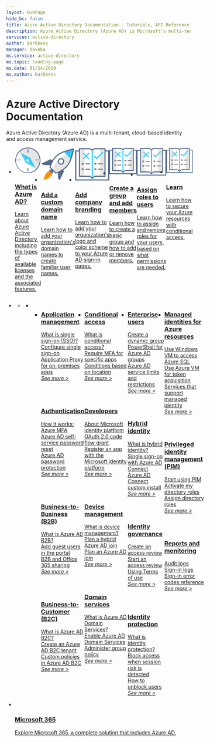 ```yaml
---
layout: HubPage
hide_bc: false
title: Azure Active Directory Documentation - Tutorials, API Reference | Microsoft Docs
description: Azure Active Directory (Azure AD) is Microsoft's multi-tenant, cloud-based directory, and identity management service that combines core directory services, application access management, and identity protection into a single solution.
services: active-directory
author: barbkess
manager: daveba
ms.service: active-directory
ms.topic: landing-page
ms.date: 01/24/2019
ms.author: barbkess
---
```


<div id="main" class="v2">
    <div class="container">
        <h1>Azure Active Directory Documentation</h1>
        <p>Azure Active Directory (Azure AD) is a multi-tenant, cloud-based identity and access management service.</p><p></p>
        <ul class="cardsY panelContent singlePanelContent" style="display:flex!important;">
            <li>
                <a href="fundamentals/active-directory-whatis.md">
                <div class="cardSize">
                    <div class="cardPadding">
                        <div class="card">
                            <div class="cardImageOuter">
                                <div class="cardImage">
                                    <img src="media/index/i_overview.svg" alt="" />
                                </div>
                            </div>
                            <div class="cardText">
                                <h3>What is Azure AD?</h3>
                                <p>Learn about Azure Active Directory, including the types of available licenses and the associated features.</p>
                            </div>
                        </div>
                    </div>
                </div>
                </a>
            </li>
            <li>
                <a href="fundamentals/add-custom-domain.md">
                <div class="cardSize">
                    <div class="cardPadding">
                        <div class="card">
                            <div class="cardImageOuter">
                                <div class="cardImage">
                                    <img src="media/index/i_get-started.svg" alt="" />
                                </div>
                            </div>
                            <div class="cardText">
                                <h3>Add a custom domain name</h3>
                                <p>Learn how to add your organization's domain names to create familiar user names.</p>
                            </div>
                        </div>
                    </div>
                </div>
                </a>
            </li>
            <li>
                <a href="fundamentals/customize-branding.md">
                <div class="cardSize">
                    <div class="cardPadding">
                        <div class="card">
                            <div class="cardImageOuter">
                                <div class="cardImage">
                                    <img src="media/index/i_guidelines.svg" alt="" />
                                </div>
                            </div>
                            <div class="cardText">
                                <h3>Add company branding</h3>
                                <p>Learn how to add your organization's logo and color scheme to your Azure AD sign-in pages.</p>
                            </div>
                        </div>
                    </div>
                </div>
                </a>
            </li>
            <li>
                <a href="fundamentals/add-users-azure-active-directory.md">
                <div class="cardSize">
                    <div class="cardPadding">
                        <div class="card">
                            <div class="cardImageOuter">
                                <div class="cardImage">
                                    <img src="media/index/i_guidelines.svg" alt="" />
                                </div>
                            </div>
                            <div class="cardText">
                                <h3>Create a group and add members</h3>
                                <p>Learn how to create a basic group and how to add or remove members.</p>
                            </div>
                        </div>
                    </div>
                </div>
                </a>
            </li>
            <li>
                <a href="fundamentals/active-directory-users-assign-role-azure-portal.md">
                <div class="cardSize">
                    <div class="cardPadding">
                        <div class="card">
                            <div class="cardImageOuter">
                                <div class="cardImage">
                                    <img src="media/index/i_guidelines.svg" alt="" />
                                </div>
                            </div>
                            <div class="cardText">
                                <h3>Assign roles to users</h3>
                                <p>Learn how to assign and remove roles for your users, based on what permissions are needed.</p>
                            </div>
                        </div>
                    </div>
                </div>
                </a>
            </li>
            <li>
                <a href="/learn/modules/secure-azure-resources-with-conditional-access/">
                <div class="cardSize">
                    <div class="cardPadding">
                        <div class="card">
                            <div class="cardImageOuter">
                                <div class="cardImage">
                                    <img src="media/index/i_guidelines.svg" alt="" />
                                </div>
                            </div>
                            <div class="cardText">
                                <h3>Learn</h3>
                                <p>Learn how to secure your Azure resources with conditional access.</p>
                            </div>
                        </div>
                    </div>
                </div>
                </a>
            </li>
        </ul>
        <ul class="pivots">
            <li>
                <a href="#products"></a>
                <ul id="products">
                    <li>
                        <a class="singlePanelNavItem selected" style="display: none" href="#indexA" data-linktype="self-bookmark"></a>
                        <ul class="panelContent singlePanelContent" id="indexA" style="border: medium; border-image: none; margin-top: 0px; display: flex; float: left;">
                            <li class="fullSpan">
                                <a href="#index1" data-linktype="self-bookmark"></a>
                                <ul class="cardsF cols cols4" id="index1" style="float: left; display: flex; width: 100%; border-bottom: 1px var(--grey-lighter) solid;">  
                                    <li>
                                        <div class="cardSize">
                                            <div class="cardPadding">
                                                <div class="card">
                                                    <div class="cardText">
                                                        <h3><a href="manage-apps/index.yml">Application management</a></h3>
                                                        <p>
                                                            <a href="manage-apps/what-is-single-sign-on.md">What is single sign-on (SSO)?</a><br>
                                                            <a href="manage-apps/configure-single-sign-on-portal.md">Configure single sign-on</a><br>
                                                            <a href="manage-apps/application-proxy.md">Application Proxy for on-premises apps</a><br>
                                                            <a href="manage-apps/index.yml"><i>See more &gt;</i></a>
                                                        </p>
                                                        <br><br>
                                                        <h3><a href="authentication/index.yml">Authentication</a></h3>
                                                        <p>
                                                            <a href="authentication/concept-mfa-howitworks.md">How it works: Azure MFA</a><br>
                                                            <a href="authentication/concept-sspr-howitworks.md">Azure AD self-service password reset</a><br>
                                                            <a href="authentication/concept-password-ban-bad.md">Azure AD password protection</a><br>
                                                            <a href="authentication/index.yml"><i>See more &gt;</i></a>
                                                            </p>
                                                        <br><br>
                                                        <h3><a href="b2b/index.yml">Business-to-Business (B2B)</a></h3>
                                                        <p>
                                                            <a href="b2b/what-is-b2b.md">What is Azure AD B2B?</a><br>
                                                            <a href="b2b/add-users-administrator.md">Add guest users in the portal</a><br>
                                                            <a href="b2b/o365-external-user.md">B2B and Office 365 sharing</a><br>
                                                            <a href="b2b/index.yml"><i>See more &gt;</i></a>
                                                            </p>
                                                        <br><br>
                                                        <h3><a href="/azure/active-directory-b2c/index">Business-to-Customer (B2C)</a></h3>
                                                        <p>
                                                            <a href="/azure/active-directory-b2c/active-directory-b2c-overview">What is Azure AD B2C?</a><br>
                                                            <a href="/azure/active-directory-b2c/tutorial-create-tenant">Create an Azure AD B2C tenant</a><br>
                                                            <a href="/azure/active-directory-b2c/active-directory-b2c-get-started-custom">Custom policies in Azure AD B2C</a><br>
                                                            <a href="/azure/active-directory-b2c/index"><i>See more &gt;</i></a>
                                                        </p>
                                                        <br><br>
                                                    </div>
                                                </div>
                                            </div>
                                        </div>
                                    </li>
                                    <li>
                                        <div class="cardSize">
                                            <div class="cardPadding">
                                                <div class="card">
                                                    <div class="cardText">
                                                        <h3><a href="conditional-access/index.yml">Conditional access</a></h3>
                                                        <p>
                                                            <a href="conditional-access/overview.md">What is conditional access?</a><br>
                                                            <a href="conditional-access/app-based-mfa.md">Require MFA for specific apps</a><br>
                                                            <a href="conditional-access/location-condition.md">Conditions based on location</a><br>
                                                            <a href="conditional-access/index.yml"><i>See more &gt;</i></a>
                                                            </p>
                                                        <br><br>
                                                           <h3><a href="develop/index.yml">Developers</a></h3>
                                                        <p>
                                                            <a href="develop/about-microsoft-identity-platform.md">About Microsoft identity platform</a><br>
                                                            <a href="develop/v2-oauth2-auth-code-flow.md">OAuth 2.0 code flow grant</a><br>
                                                            <a href="develop/quickstart-register-app.md">Register an app with the Microsoft identity platform</a><br>
                                                            <a href="develop/index.yml"><i>See more &gt;</i></a>
                                                            </p>
                                                        <br><br>
                                                        <h3><a href="devices/index.yml">Device management</a></h3>
                                                        <p>
                                                            <a href="devices/overview.md">What is device management?</a><br>
                                                            <a href="devices/hybrid-azuread-join-plan.md">Plan a hybrid Azure AD join</a><br>
                                                            <a href="devices/azureadjoin-plan.md">Plan an Azure AD join</a><br>
                                                            <a href="devices/index.yml"><i>See more &gt;</i></a><br>
                                                        </p>
                                                        <br><br>
                                                        <h3><a href="/azure/active-directory-domain-services/index">Domain services</a></h3>
                                                        <p>
                                                            <a href="/azure/active-directory-domain-services/active-directory-ds-overview">What is Azure AD Domain Services?</a><br>
                                                            <a href="/azure/active-directory-domain-services/active-directory-ds-getting-started">Enable Azure AD Domain Services</a><br>
                                                            <a href="/azure/active-directory-domain-services/active-directory-ds-admin-guide-administer-group-policy">Administer group policy</a><br>
                                                            <a href="/azure/active-directory-domain-services/index"><i>See more &gt;</i></a>
                                                        </p>
                                                        <br><br>
                                                    </div>
                                                </div>
                                            </div>
                                        </div>
                                    </li>
                                    <li>
                                        <div class="cardSize">
                                            <div class="cardPadding">
                                                <div class="card">
                                                    <div class="cardText">
                                                        <h3><a href="users-groups-roles/index.yml">Enterprise users</a></h3>
                                                        <p>
                                                            <a href="users-groups-roles/groups-create-rule.md">Create a dynamic group</a><br>
                                                            <a href="users-groups-roles/groups-settings-v2-cmdlets.md">PowerShell for Azure AD groups</a><br>
                                                            <a href="users-groups-roles/directory-service-limits-restrictions.md">Azure AD service limits and restrictions</a><br>
                                                            <a href="users-groups-roles/index.yml"><i>See more &gt;</i></a>
                                                        </p>
                                                        <br><br>
                                                        <h3><a href="hybrid/index.yml">Hybrid identity</a></h3>
                                                        <p>
                                                            <a href="hybrid/whatis-hybrid-identity.md">What is hybrid identity?</a><br>
                                                            <a href="hybrid/how-to-connect-sso.md">Single sign-on with Azure AD Connect</a><br>
                                                            <a href="hybrid/how-to-connect-install-custom.md">Azure AD Connect custom install</a><br>
                                                            <a href="hybrid/index.yml"><i>See more &gt;</i></a>
                                                        </p>
                                                        <br><br>
                                                        <h3><a href="governance/index.yml">Identity governance</a></h3>
                                                        <p>
                                                            <a href="governance/create-access-review.md">Create an access review</a><br>
                                                            <a href="governance/perform-access-review.md">Start an access review</a><br>
                                                            <a href="governance/active-directory-tou.md">Using Terms of use</a><br>
                                                            <a href="governance/index.yml"><i>See more &gt;</i></a>
                                                        </p>
                                                        <br><br>
                                                        <h3><a href="identity-protection/index.yml">Identity protection</a></h3>
                                                        <p>
                                                            <a href="identity-protection/overview.md">What is identity protection?</a><br>
                                                            <a href="identity-protection/quickstart-sign-in-risk-policy.md">Block access when session risk is detected</a><br>
                                                            <a href="identity-protection/howto-unblock-user.md">How to unblock users</a><br>
                                                            <a href="identity-protection/index.yml"><i>See more &gt;</i></a>
                                                        </p>
                                                    </div>
                                                </div>
                                            </div>
                                        </div>
                                    </li>
                                    <li>
                                        <div class="cardSize">
                                            <div class="cardPadding">
                                                <div class="card">
                                                    <div class="cardText">
                                                        <h3><a href="privileged-identity-management/index.yml">Managed identities for Azure resources</a></h3>
                                                        <p>
                                                            <a href="managed-identities-azure-resources/tutorial-windows-vm-access-sql.md">Use Windows VM to access Azure SQL</a><br>
                                                            <a href="managed-identities-azure-resources/how-to-use-vm-token.md">Use Azure VM for token acquisition</a><br>
                                                            <a href="managed-identities-azure-resources/services-support-msi.md">Services that support managed identity</a><br>
                                                            <a href="managed-identities-azure-resources/index.yml"><i>See more &gt;</i></a>
                                                        </p>
                                                        <br><br>
                                                        <h3><a href="privileged-identity-management/index.yml">Privileged identity management (PIM)</a></h3>
                                                        <p>
                                                            <a href="privileged-identity-management/pim-getting-started.md">Start using PIM</a><br>
                                                            <a href="privileged-identity-management/pim-how-to-activate-role.md">Activate my directory roles</a><br>
                                                            <a href="privileged-identity-management/pim-how-to-add-role-to-user.md">Assign directory roles</a><br>
                                                            <a href="privileged-identity-management/index.yml"><i>See more &gt;</i></a>
                                                        </p>
                                                        <br><br>
                                                        <h3><a href="reports-monitoring/index.yml">Reports and monitoring</a></h3>
                                                        <p>
                                                            <a href="reports-monitoring/concept-audit-logs.md">Audit logs</a><br>
                                                            <a href="reports-monitoring/concept-sign-ins.md">Sign-in logs</a><br>
                                                            <a href="reports-monitoring/reference-sign-ins-error-codes.md">Sign-in error codes reference</a><br>
                                                            <a href="reports-monitoring/index.yml"><i>See more &gt;</i></a>
                                                        </p>
                                                    </div>
                                                </div>
                                            </div>
                                        </div>
                                    </li>
                                </ul>
                            </li>
                        </ul>
                    </li>
                </ul>
            </li>
        </ul>
        <ul class="cardsY panelContent singlePanelContent" style="display:flex!important;">
            <li>
                <a href=" https://docs.microsoft.com/microsoft-365/">
                <div class="cardSize">
                    <div class="cardPadding">
                        <div class="card">
                            <div class="cardImageOuter">
                                <div class="cardImage">
                                    <img src="/office/media/icons/caret-right-blue.svg" alt="" />
                                </div>
                            </div>
                            <div class="cardText">
                                <h3>Microsoft 365</h3>
                                <p>Explore Microsoft 365, a complete solution that includes Azure AD.</p>
                            </div>
                        </div>
                    </div>
                </div>
                </a>
            </li>
        </ul>
    </div>
</div>
